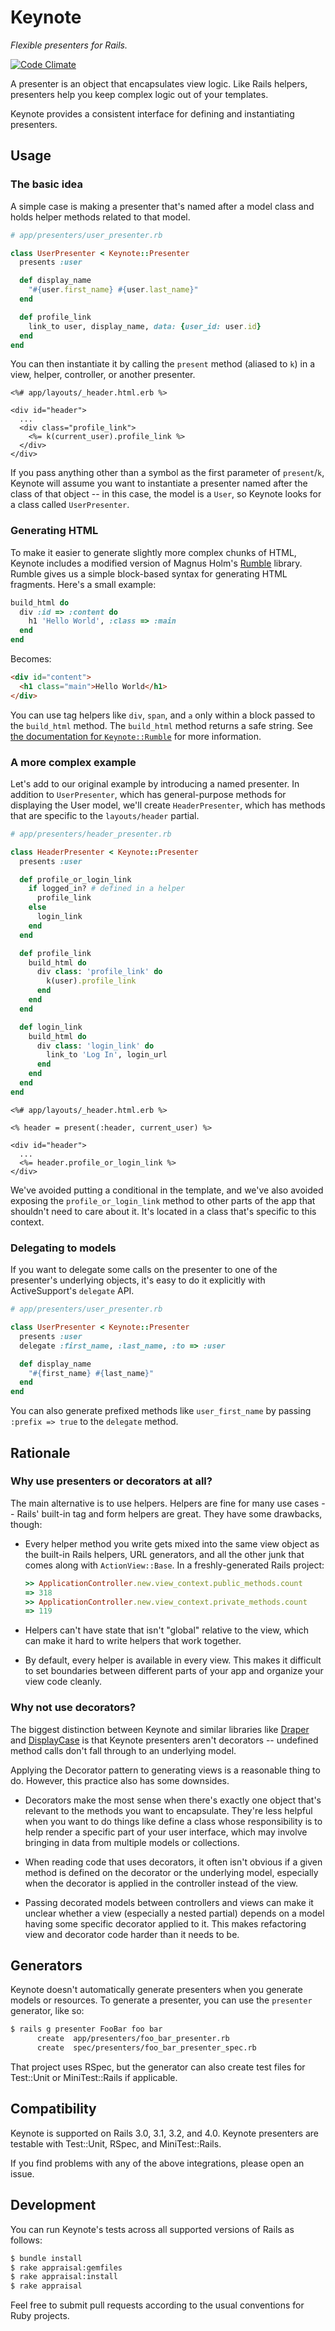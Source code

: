 # Keynote

*Flexible presenters for Rails.*

[![Code Climate](https://codeclimate.com/github/rf-/keynote.png)](https://codeclimate.com/github/rf-/keynote)

A presenter is an object that encapsulates view logic. Like Rails helpers,
presenters help you keep complex logic out of your templates.

Keynote provides a consistent interface for defining and instantiating
presenters.

## Usage

### The basic idea

A simple case is making a presenter that's named after a model class and holds
helper methods related to that model.

``` ruby
# app/presenters/user_presenter.rb

class UserPresenter < Keynote::Presenter
  presents :user

  def display_name
    "#{user.first_name} #{user.last_name}"
  end

  def profile_link
    link_to user, display_name, data: {user_id: user.id}
  end
end
```

You can then instantiate it by calling the `present` method (aliased to `k`) in
a view, helper, controller, or another presenter.

``` erb
<%# app/layouts/_header.html.erb %>

<div id="header">
  ...
  <div class="profile_link">
    <%= k(current_user).profile_link %>
  </div>
</div>
```

If you pass anything other than a symbol as the first parameter of
`present`/`k`, Keynote will assume you want to instantiate a presenter named
after the class of that object -- in this case, the model is a `User`, so
Keynote looks for a class called `UserPresenter`.

### Generating HTML

To make it easier to generate slightly more complex chunks of HTML, Keynote
includes a modified version of Magnus Holm's [Rumble](https://github.com/judofyr/rumble)
library. Rumble gives us a simple block-based syntax for generating HTML
fragments. Here's a small example:

``` ruby
build_html do
  div :id => :content do
    h1 'Hello World', :class => :main
  end
end
```

Becomes:

``` html
<div id="content">
  <h1 class="main">Hello World</h1>
</div>
```

You can use tag helpers like `div`, `span`, and `a` only within a block passed
to the `build_html` method. The `build_html` method returns a safe string. See
[the documentation for `Keynote::Rumble`](http://rubydoc.info/gems/keynote/Keynote/Rumble)
for more information.

### A more complex example

Let's add to our original example by introducing a named presenter. In addition
to `UserPresenter`, which has general-purpose methods for displaying the User
model, we'll create `HeaderPresenter`, which has methods that are specific to
the `layouts/header` partial.

``` ruby
# app/presenters/header_presenter.rb

class HeaderPresenter < Keynote::Presenter
  presents :user

  def profile_or_login_link
    if logged_in? # defined in a helper
      profile_link
    else
      login_link
    end
  end

  def profile_link
    build_html do
      div class: 'profile_link' do
        k(user).profile_link
      end
    end
  end

  def login_link
    build_html do
      div class: 'login_link' do
        link_to 'Log In', login_url
      end
    end
  end
end
```

``` erb
<%# app/layouts/_header.html.erb %>

<% header = present(:header, current_user) %>

<div id="header">
  ...
  <%= header.profile_or_login_link %>
</div>
```

We've avoided putting a conditional in the template, and we've also avoided
exposing the `profile_or_login_link` method to other parts of the app that
shouldn't need to care about it. It's located in a class that's specific to
this context.

### Delegating to models

If you want to delegate some calls on the presenter to one of the presenter's
underlying objects, it's easy to do it explicitly with ActiveSupport's
`delegate` API.

``` ruby
# app/presenters/user_presenter.rb

class UserPresenter < Keynote::Presenter
  presents :user
  delegate :first_name, :last_name, :to => :user

  def display_name
    "#{first_name} #{last_name}"
  end
end
```

You can also generate prefixed methods like `user_first_name` by passing
`:prefix => true` to the `delegate` method.

## Rationale

### Why use presenters or decorators at all?

The main alternative is to use helpers. Helpers are fine for many use cases --
Rails' built-in tag and form helpers are great. They have some drawbacks,
though:

* Every helper method you write gets mixed into the same view object as the
  built-in Rails helpers, URL generators, and all the other junk that comes
  along with `ActionView::Base`. In a freshly-generated Rails project:

  ```ruby
  >> ApplicationController.new.view_context.public_methods.count
  => 318
  >> ApplicationController.new.view_context.private_methods.count
  => 119
  ```

* Helpers can't have state that isn't "global" relative to the view, which
  can make it hard to write helpers that work together.

* By default, every helper is available in every view. This makes it difficult
  to set boundaries between different parts of your app and organize your view
  code cleanly.

### Why not use decorators?

The biggest distinction between Keynote and similar libraries like
[Draper](https://github.com/drapergem/draper) and
[DisplayCase](https://github.com/avdi/display-case) is that Keynote
presenters aren't decorators -- undefined method calls don't
fall through to an underlying model.

Applying the Decorator pattern to generating views is a reasonable thing to do.
However, this practice also has some downsides.

* Decorators make the most sense when there's exactly one object that's
  relevant to the methods you want to encapsulate. They're less helpful when
  you want to do things like define a class whose responsibility is to help
  render a specific part of your user interface, which may involve bringing in
  data from multiple models or collections.

* When reading code that uses decorators, it often isn't obvious if a given
  method is defined on the decorator or the underlying model, especially when
  the decorator is applied in the controller instead of the view.

* Passing decorated models between controllers and views can make it unclear
  whether a view (especially a nested partial) depends on a model having some
  specific decorator applied to it. This makes refactoring view and decorator
  code harder than it needs to be.

## Generators

Keynote doesn't automatically generate presenters when you generate models or
resources. To generate a presenter, you can use the `presenter` generator,
like so:

``` bash
$ rails g presenter FooBar foo bar
      create  app/presenters/foo_bar_presenter.rb
      create  spec/presenters/foo_bar_presenter_spec.rb
```

That project uses RSpec, but the generator can also create test files for
Test::Unit or MiniTest::Rails if applicable.

## Compatibility

Keynote is supported on Rails 3.0, 3.1, 3.2, and 4.0. Keynote presenters are
testable with Test::Unit, RSpec, and MiniTest::Rails.

If you find problems with any of the above integrations, please open an issue.

## Development

You can run Keynote's tests across all supported versions of Rails as follows:

``` bash
$ bundle install
$ rake appraisal:gemfiles
$ rake appraisal:install
$ rake appraisal
```

Feel free to submit pull requests according to the usual conventions for Ruby
projects.
